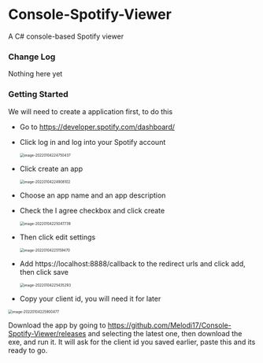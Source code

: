# Console-Spotify-Viewer
 A C# console-based Spotify viewer

### Change Log

Nothing here yet

### Getting Started

We will need to create a application first, to do this

- Go to https://developer.spotify.com/dashboard/

- Click log in and log into your Spotify account

  <img src="C:\Users\melod\AppData\Roaming\Typora\typora-user-images\image-20220104224750437.png" alt="image-20220104224750437" style="zoom:50%;" />

- Click create an app

  <img src="C:\Users\melod\AppData\Roaming\Typora\typora-user-images\image-20220104224908102.png" alt="image-20220104224908102" style="zoom:50%;" />

- Choose an app name and an app description

- Check the I agree checkbox and click create

  <img src="C:\Users\melod\AppData\Roaming\Typora\typora-user-images\image-20220104225047739.png" alt="image-20220104225047739" style="zoom:50%;" />

- Then click edit settings

  <img src="C:\Users\melod\AppData\Roaming\Typora\typora-user-images\image-20220104225159470.png" alt="image-20220104225159470" style="zoom:50%;" />

- Add https://localhost:8888/callback to the redirect urls and click add, then click save

  <img src="C:\Users\melod\AppData\Roaming\Typora\typora-user-images\image-20220104225435293.png" alt="image-20220104225435293" style="zoom:50%;" />

- Copy your client id, you will need it for later

<img src="C:\Users\melod\AppData\Roaming\Typora\typora-user-images\image-20220104225900477.png" alt="image-20220104225900477" style="zoom:50%;" />

Download the app by going to https://github.com/Melodi17/Console-Spotify-Viewer/releases and selecting the latest one, then download the exe, and run it. It will ask for the client id you saved earlier, paste this and its ready to go.
